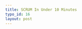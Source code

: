 ```yaml
--- 
title: SCRUM In Under 10 Minutes
typo_id: 16
layout: post
---
```

<object width="480" height="295">
  <param name="movie" value="http://www.youtube.com/v/Q5k7a9YEoUI&amp;hl=en&amp;fs=1&amp;rel=0&amp;color1=0x006699&amp;color2=0x54abd6"></param>
  <param name="allowFullScreen" value="true"></param><param name="allowscriptaccess" value="always"></param>
  <embed src="http://www.youtube.com/v/Q5k7a9YEoUI&amp;hl=en&amp;fs=1&amp;rel=0&amp;color1=0x006699&amp;color2=0x54abd6" type="application/x-shockwave-flash" allowscriptaccess="always" allowfullscreen="true" width="480" height="295"></embed>
</object>
